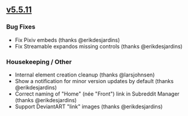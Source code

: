 ## [v5.5.11](https://github.com/honestbleeps/Reddit-Enhancement-Suite/releases/v5.5.11)


### Bug Fixes

- Fix Pixiv embeds (thanks @erikdesjardins)
- Fix Streamable expandos missing controls (thanks @erikdesjardins)

### Housekeeping / Other

- Internal element creation cleanup (thanks @larsjohnsen)
- Show a notification for minor version updates by default (thanks @erikdesjardins)
- Correct naming of "Home" (née "Front") link in Subreddit Manager (thanks @erikdesjardins)
- Support DeviantART "link" images (thanks @erikdesjardins)
